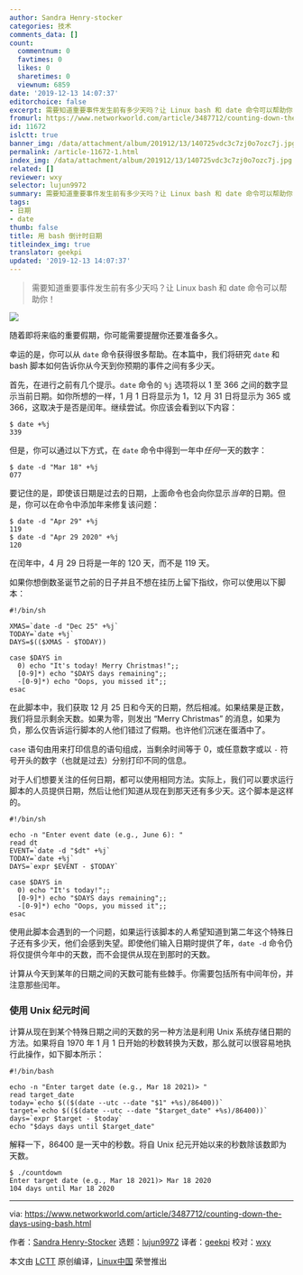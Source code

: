 ```yaml
---
author: Sandra Henry-stocker
categories: 技术
comments_data: []
count:
  commentnum: 0
  favtimes: 0
  likes: 0
  sharetimes: 0
  viewnum: 6859
date: '2019-12-13 14:07:37'
editorchoice: false
excerpt: 需要知道重要事件发生前有多少天吗？让 Linux bash 和 date 命令可以帮助你！
fromurl: https://www.networkworld.com/article/3487712/counting-down-the-days-using-bash.html
id: 11672
islctt: true
banner_img: /data/attachment/album/201912/13/140725vdc3c7zj0o7ozc7j.jpg
permalink: /article-11672-1.html
index_img: /data/attachment/album/201912/13/140725vdc3c7zj0o7ozc7j.jpg.thumb.jpg
related: []
reviewer: wxy
selector: lujun9972
summary: 需要知道重要事件发生前有多少天吗？让 Linux bash 和 date 命令可以帮助你！
tags:
- 日期
- date
thumb: false
title: 用 bash 倒计时日期
titleindex_img: true
translator: geekpi
updated: '2019-12-13 14:07:37'
---
```



> 
> 需要知道重要事件发生前有多少天吗？让 Linux bash 和 date 命令可以帮助你！
> 
> 
> 


![](/data/attachment/album/201912/13/140725vdc3c7zj0o7ozc7j.jpg)


随着即将来临的重要假期，你可能需要提醒你还要准备多久。


幸运的是，你可以从 `date` 命令获得很多帮助。在本篇中，我们将研究 `date` 和 bash 脚本如何告诉你从今天到你预期的事件之间有多少天。


首先，在进行之前有几个提示。`date` 命令的 `%j` 选项将以 1 至 366 之间的数字显示当前日期。如你所想的一样，1 月 1 日将显示为 1，12 月 31 日将显示为 365 或 366，这取决于是否是闰年。继续尝试。你应该会看到以下内容：



```
$ date +%j
339
```

但是，你可以通过以下方式，在 `date` 命令中得到一年中*任何*一天的数字：



```
$ date -d "Mar 18" +%j
077
```

要记住的是，即使该日期是过去的日期，上面命令也会向你显示*当年*的日期。但是，你可以在命令中添加年来修复该问题：



```
$ date -d "Apr 29" +%j
119
$ date -d "Apr 29 2020" +%j
120
```

在闰年中，4 月 29 日将是一年的 120 天，而不是 119 天。


如果你想倒数圣诞节之前的日子并且不想在挂历上留下指纹，你可以使用以下脚本：



```
#!/bin/sh

XMAS=`date -d "Dec 25" +%j`
TODAY=`date +%j`
DAYS=$(($XMAS - $TODAY))

case $DAYS in
  0) echo "It's today! Merry Christmas!";;
  [0-9]*) echo "$DAYS days remaining";;
  -[0-9]*) echo "Oops, you missed it";;
esac
```

在此脚本中，我们获取 12 月 25 日和今天的日期，然后相减。如果结果是正数，我们将显示剩余天数。如果为零，则发出 “Merry Christmas” 的消息，如果为负，那么仅告诉运行脚本的人他们错过了假期。也许他们沉迷在蛋酒中了。


`case` 语句由用来打印信息的语句组成，当剩余时间等于 0，或任意数字或以 `-` 符号开头的数字（也就是过去）分别打印不同的信息。


对于人们想要关注的任何日期，都可以使用相同方法。实际上，我们可以要求运行脚本的人员提供日期，然后让他们知道从现在到那天还有多少天。这个脚本是这样的。



```
#!/bin/sh

echo -n "Enter event date (e.g., June 6): "
read dt
EVENT=`date -d "$dt" +%j`
TODAY=`date +%j`
DAYS=`expr $EVENT - $TODAY`

case $DAYS in
  0) echo "It's today!";;
  [0-9]*) echo "$DAYS days remaining";;
  -[0-9]*) echo "Oops, you missed it";;
esac
```

使用此脚本会遇到的一个问题，如果运行该脚本的人希望知道到第二年这个特殊日子还有多少天，他们会感到失望。即使他们输入日期时提供了年，`date -d` 命令仍将仅提供今年中的天数，而不会提供从现在到那时的天数。


计算从今天到某年的日期之间的天数可能有些棘手。你需要包括所有中间年份，并注意那些闰年。


### 使用 Unix 纪元时间


计算从现在到某个特殊日期之间的天数的另一种方法是利用 Unix 系统存储日期的方法。如果将自 1970 年 1 月 1 日开始的秒数转换为天数，那么就可以很容易地执行此操作，如下脚本所示：



```
#!/bin/bash

echo -n "Enter target date (e.g., Mar 18 2021)> "
read target_date
today=`echo $(($(date --utc --date "$1" +%s)/86400))`
target=`echo $(($(date --utc --date "$target_date" +%s)/86400))`
days=`expr $target - $today`
echo "$days days until $target_date"
```

解释一下，86400 是一天中的秒数。将自 Unix 纪元开始以来的秒数除该数即为天数。



```
$ ./countdown
Enter target date (e.g., Mar 18 2021)> Mar 18 2020
104 days until Mar 18 2020
```



---


via: <https://www.networkworld.com/article/3487712/counting-down-the-days-using-bash.html>


作者：[Sandra Henry-Stocker](https://www.networkworld.com/author/Sandra-Henry_Stocker/) 选题：[lujun9972](https://github.com/lujun9972) 译者：[geekpi](https://github.com/geekpi) 校对：[wxy](https://github.com/wxy)


本文由 [LCTT](https://github.com/LCTT/TranslateProject) 原创编译，[Linux中国](https://linux.cn/) 荣誉推出